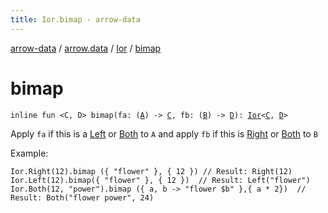 ```yaml
---
title: Ior.bimap - arrow-data
---
```


[arrow-data](../../index.html) / [arrow.data](../index.html) / [Ior](index.html) / [bimap](./bimap.html)

# bimap

`inline fun <C, D> bimap(fa: (`[`A`](index.html#A)`) -> `[`C`](bimap.html#C)`, fb: (`[`B`](index.html#B)`) -> `[`D`](bimap.html#D)`): `[`Ior`](index.html)`<`[`C`](bimap.html#C)`, `[`D`](bimap.html#D)`>`

Apply `fa` if this is a [Left](-left/index.html) or [Both](-both/index.html) to `A`
and apply `fb` if this is [Right](-right/index.html) or [Both](-both/index.html) to `B`

Example:

```
Ior.Right(12).bimap ({ "flower" }, { 12 }) // Result: Right(12)
Ior.Left(12).bimap({ "flower" }, { 12 })  // Result: Left("flower")
Ior.Both(12, "power").bimap ({ a, b -> "flower $b" },{ a * 2})  // Result: Both("flower power", 24)
```

